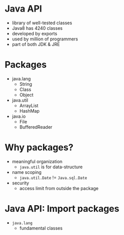 # Java API

- library of well-tested classes
- Java8 has 4240 classes
- developed by exports
- used by million of programmers
- part of both JDK & JRE

# Packages

- java.lang
  - String
  - Class
  - Object
- java.util
  - ArrayList
  - HashMap
- java.io
  - File
  - BufferedReader

# Why packages?

- meaningful organization
  - `java.util` is for data-structure
- name scoping
  - `java.util.Date` != `Java.sql.Date`
- security
  - access limit from outside the package

# Java API: Import packages

- `java.lang`
  - fundamental classes
